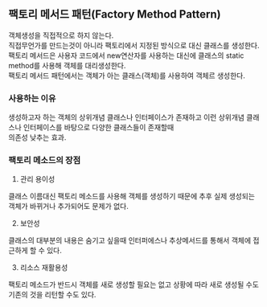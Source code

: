 

## 팩토리 메서드 패턴(Factory Method Pattern)
객체생성을 직접적으로 하지 않는다.<br>
 직접무언가를 만드는것이 아니라 팩토리에서 지정된 방식으로 대신 클래스를 생성한다.<br>
팩토리 메서드은 사용자 코드에서 new연산자를 사용하는 대신에 클래스의 static method를 사용해 객체를 대리생성한다.<br>
팩토리 메서드 패턴에서는 객체가 아는 클래스(객체)를 사용하여 객체르 생성한다.


### 사용하는 이유
생성하고자 하는 객체의 상위개념 클래스나 인터페이스가 존재하고 이런 상위개념 클래스나 인터페이스를 바탕으로 다양한 클래스들이 존재할때<br>
의존성 낮추는 효과.

### 팩토리 메소드의 장점
1) 관리 용이성 

클래스 이름대신 팩토리 메소드를 사용해 객체를 생성하기 때문에
추후 실제 생성되는 객체가 바뀌거나 추가되어도 문제가 없다.

2) 보안성

 클래스의 대부분의 내용은 숨기고 싶을때 인터퍼에스나 추상메서드를 통해서 객체에 접근하게 할 수 있다.

3) 리소스 재활용성

 팩토리 메소드가 반드시 객체를 새로 생성할 필요는 없고 상황에 따라 
	새로 생성될 수도 기존의 것을 	리턴할 수도 있다.

